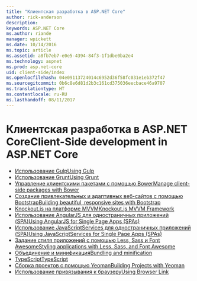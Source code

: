 ```yaml
---
title: "Клиентская разработка в ASP.NET Core"
author: rick-anderson
description: 
keywords: ASP.NET Core
ms.author: riande
manager: wpickett
ms.date: 10/14/2016
ms.topic: article
ms.assetid: a8fb7eb7-e0e5-4394-84f3-1f1dbe0ba2e4
ms.technology: aspnet
ms.prod: asp.net-core
uid: client-side/index
ms.openlocfilehash: 04e09113724014c6952d36f58fc031e1eb372f47
ms.sourcegitcommit: 0b6c8e6d81d2b3c161cd375036eecbace46a9707
ms.translationtype: HT
ms.contentlocale: ru-RU
ms.lasthandoff: 08/11/2017
---
```

# <a name="client-side-development-in-aspnet-core"></a><span data-ttu-id="51980-103">Клиентская разработка в ASP.NET Core</span><span class="sxs-lookup"><span data-stu-id="51980-103">Client-Side development in ASP.NET Core</span></span>

- [<span data-ttu-id="51980-104">Использование Gulp</span><span class="sxs-lookup"><span data-stu-id="51980-104">Using Gulp</span></span>](using-gulp.md)
- [<span data-ttu-id="51980-105">Использование Grunt</span><span class="sxs-lookup"><span data-stu-id="51980-105">Using Grunt</span></span>](using-grunt.md)
- [<span data-ttu-id="51980-106">Управление клиентскими пакетами с помощью Bower</span><span class="sxs-lookup"><span data-stu-id="51980-106">Manage client-side packages with Bower</span></span>](bower.md)
- [<span data-ttu-id="51980-107">Создание привлекательных и адаптивных веб-сайтов с помощью Bootstrap</span><span class="sxs-lookup"><span data-stu-id="51980-107">Building beautiful, responsive sites with Bootstrap</span></span>](bootstrap.md)
- [<span data-ttu-id="51980-108">Knockout.js на платформе MVVM</span><span class="sxs-lookup"><span data-stu-id="51980-108">Knockout.js MVVM Framework</span></span>](knockout.md)
- [<span data-ttu-id="51980-109">Использование AngularJS для одностраничных приложений (SPA)</span><span class="sxs-lookup"><span data-stu-id="51980-109">Using AngularJS for Single Page Apps (SPAs)</span></span>](angular.md)
- [<span data-ttu-id="51980-110">Использование JavaScriptServices для одностраничных приложений (SPA)</span><span class="sxs-lookup"><span data-stu-id="51980-110">Using JavaScriptServices for Single Page Apps (SPAs)</span></span>](spa-services.md)
- [<span data-ttu-id="51980-111">Задание стиля приложений с помощью Less, Sass и Font Awesome</span><span class="sxs-lookup"><span data-stu-id="51980-111">Styling applications with Less, Sass, and Font Awesome</span></span>](less-sass-fa.md)
- [<span data-ttu-id="51980-112">Объединение и минификация</span><span class="sxs-lookup"><span data-stu-id="51980-112">Bundling and minification</span></span>](bundling-and-minification.md)
- [<span data-ttu-id="51980-113">TypeScript</span><span class="sxs-lookup"><span data-stu-id="51980-113">TypeScript</span></span>](https://www.typescriptlang.org/docs/handbook/asp-net-core.html)
- [<span data-ttu-id="51980-114">Сборка проектов с помощью Yeoman</span><span class="sxs-lookup"><span data-stu-id="51980-114">Building Projects with Yeoman</span></span>](yeoman.md)
- [<span data-ttu-id="51980-115">Использование привязывания к браузеру</span><span class="sxs-lookup"><span data-stu-id="51980-115">Using Browser Link</span></span>](using-browserlink.md)